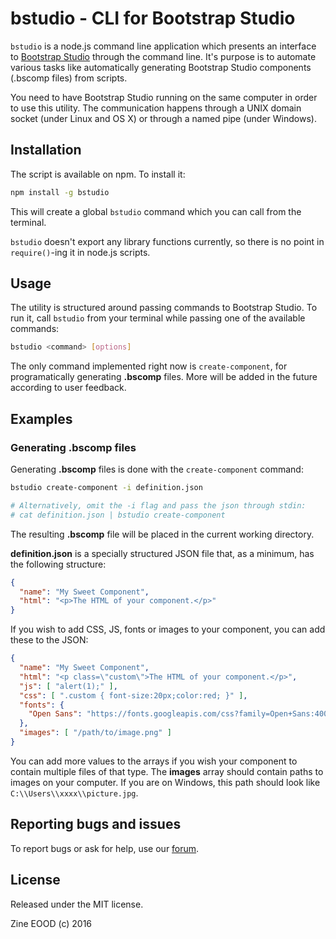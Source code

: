 # bstudio - CLI for Bootstrap Studio

`bstudio` is a node.js command line application which presents an interface to
[Bootstrap Studio](https://bootstrapstudio.io/) through the command line. It's
purpose is to automate various tasks like automatically generating Bootstrap
Studio components (.bscomp files) from scripts.

You need to have Bootstrap Studio running on the same computer in order to use
this utility. The communication happens through a UNIX domain socket (under 
Linux and OS X) or through a named pipe (under Windows).

## Installation

The script is available on npm. To install it:

```sh
npm install -g bstudio
```

This will create a global `bstudio` command which you can call from the
terminal.

`bstudio` doesn't export any library functions currently, so there is no 
point in `require()`-ing it in node.js scripts.

## Usage

The utility is structured around passing commands to Bootstrap Studio. To run
it, call `bstudio` from your terminal while passing one of the available 
commands:

```sh
bstudio <command> [options]
```

The only command implemented right now is `create-component`, for 
programatically generating **.bscomp** files. More will be added in the future 
according to user feedback.

## Examples

### Generating .bscomp files

Generating **.bscomp** files is done with the `create-component` command:

```sh
bstudio create-component -i definition.json

# Alternatively, omit the -i flag and pass the json through stdin:
# cat definition.json | bstudio create-component
```

The resulting **.bscomp** file will be placed in the current working directory.

**definition.json** is a specially structured JSON file that, as a 
minimum, has the following structure:

```json
{
  "name": "My Sweet Component",
  "html": "<p>The HTML of your component.</p>"
}
```

If you wish to add CSS, JS, fonts or images to your component, you can add
these to the JSON:

```json
{
  "name": "My Sweet Component",
  "html": "<p class=\"custom\">The HTML of your component.</p>",
  "js": [ "alert(1);" ],
  "css": [ ".custom { font-size:20px;color:red; }" ],
  "fonts": { 
    "Open Sans": "https://fonts.googleapis.com/css?family=Open+Sans:400,700"
  },
  "images": [ "/path/to/image.png" ]
}
```

You can add more values to the arrays if you wish your component to contain 
multiple files of that type. The **images** array should contain paths to 
images on your computer. If you are on Windows, this path should look like
`C:\\Users\\xxxx\\picture.jpg`.

## Reporting bugs and issues

To report bugs or ask for help, use our [forum](https://bootstrapstudio.io/forums/).

## License

Released under the MIT license. 

Zine EOOD (c) 2016